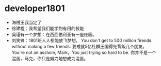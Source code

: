 # developer1801

- 海贼王我当定了
- 徐建程：我希望我们能学到有用的技能
- 吴瑾有一个梦想：在西西伯利亚有一座庄园。
- 刘笑锋：1801班人人都能放飞梦想。
 You don't get to 500 million firends without making a few friends.
 要成就5亿社群王国得先背叛几个朋友。
 You're not an asshole, Mark，You just trying so hard to be.
 你并不是一个混蛋，马克，你只是努力地想成为混蛋。
